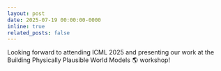 ```yaml
---
layout: post
date: 2025-07-19 00:00:00-0000
inline: true
related_posts: false
---
```


Looking forward to attending ICML 2025 and presenting our work at the Building Physically Plausible World Models :earth_americas: workshop!
